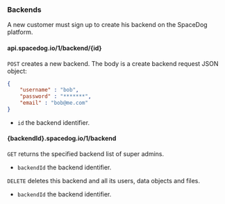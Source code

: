 ### Backends

A new customer must sign up to create his backend on the SpaceDog platform.

#### api.spacedog.io/1/backend/{id}

`POST` creates a new backend. The body is a create backend request JSON object:

```json
{
	"username" : "bob",
	"password" : "*******",
	"email" : "bob@me.com"
}
```

- `id` the backend identifier.

#### {backendId}.spacedog.io/1/backend

`GET` returns the specified backend list of super admins.

- `backendId` the backend identifier.

`DELETE` deletes this backend and all its users, data objects and files.

- `backendId` the backend identifier.
